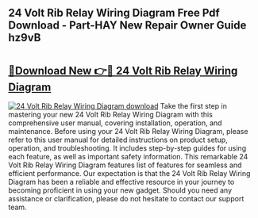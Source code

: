 ## 24 Volt Rib Relay Wiring Diagram Free Pdf Download - Part-HAY New Repair Owner Guide hz9vB

# <h2><a href="http://dfpemhu.blite.top/?on=24+Volt+Rib+Relay+Wiring+Diagram">🔗Download New 👉🔴 24 Volt Rib Relay Wiring Diagram</a></h2>

[![24 Volt Rib Relay Wiring Diagram download](https://i.imgur.com/lujVjoI.png)](http://dfpemhu.blite.top/?on=24+Volt+Rib+Relay+Wiring+Diagram)
Take the first step in mastering your new 24 Volt Rib Relay Wiring Diagram with this comprehensive user manual, covering installation, operation, and maintenance. Before using your 24 Volt Rib Relay Wiring Diagram, please refer to this user manual for detailed instructions on product setup, operation, and troubleshooting. It includes step-by-step guides for using each feature, as well as important safety information. This remarkable 24 Volt Rib Relay Wiring Diagram features list of features for seamless and efficient performance. Our expectation is that the 24 Volt Rib Relay Wiring Diagram has been a reliable and effective resource in your journey to becoming proficient in using your new gadget. Should you need any assistance or clarification, please do not hesitate to contact our support team.

